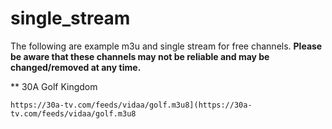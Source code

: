 # single_stream

The following are example m3u and single stream for free channels.  **Please be aware that these channels may not be reliable and may be changed/removed at any time.**

** 30A Golf Kingdom
  ```
https://30a-tv.com/feeds/vidaa/golf.m3u8](https://30a-tv.com/feeds/vidaa/golf.m3u8
   ```
